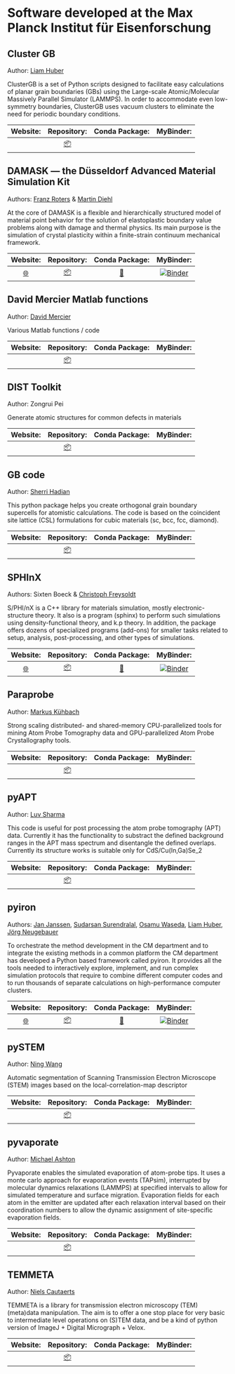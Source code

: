 # Software developed at the Max Planck Institut für Eisenforschung

## Cluster GB
Author: [Liam Huber](https://www.mpie.de/person/47229/3079071)

ClusterGB is a set of Python scripts designed to facilitate easy calculations of planar grain boundaries (GBs) using the Large-scale Atomic/Molecular Massively Parallel Simulator (LAMMPS). In order to accommodate even low-symmetry boundaries, ClusterGB uses vacuum clusters to eliminate the need for periodic boundary conditions.

| Website: | Repository: | Conda Package: | MyBinder: |
| :------: | :---------: | :------------: | :-------: |
| | [:package:](https://github.com/liamhuber/clustergb) | | |

## DAMASK — the Düsseldorf Advanced Material Simulation Kit
Authors: [Franz Roters](https://www.mpie.de/person/43166/2890953) & [Martin Diehl](https://www.mpie.de/person/43124/2890953)

At the core of DAMASK is a flexible and hierarchically structured model of material point behavior for the solution of elastoplastic boundary value problems along with damage and thermal physics. Its main purpose is the simulation of crystal plasticity within a finite-strain continuum mechanical framework.

| Website: | Repository: | Conda Package: | MyBinder: |
| :------: | :---------: | :------------: | :-------: |
| [:globe_with_meridians:](https://damask.mpie.de) | [:package:](https://magit1.mpie.de) | [:rocket:](https://anaconda.org/conda-forge/damask) | [![Binder](https://mybinder.org/badge_logo.svg)](https://mybinder.org/v2/gh/jan-janssen/damask-example/master) |

## David Mercier Matlab functions
Author: [David Mercier](https://www.mpie.de/person/43154/2281)

Various Matlab functions / code

| Website: | Repository: | Conda Package: | MyBinder: |
| :------: | :---------: | :------------: | :-------: |
| | [:package:](https://github.com/DavidMercier/Matlab_functions) | | |

## DIST Toolkit
Author: Zongrui Pei

Generate atomic structures for common defects in materials

| Website: | Repository: | Conda Package: | MyBinder: |
| :------: | :---------: | :------------: | :-------: |
| | [:package:](https://github.com/peizong/DIST-Toolkit) | | |

## GB code
Author: [Sherri Hadian](https://www.mpie.de/person/42998/3104106)

This python package helps you create orthogonal grain boundary supercells for atomistic calculations. The code is based on the coincident site lattice (CSL) formulations for cubic materials (sc, bcc, fcc, diamond).

| Website: | Repository: | Conda Package: | MyBinder: |
| :------: | :---------: | :------------: | :-------: |
| | [:package:](https://github.com/oekosheri/GB_code) | | |

## SPHInX
Authors: Sixten Boeck & [Christoph Freysoldt](https://www.mpie.de/person/39857)

S/PHI/nX is a C++ library for materials simulation, mostly electronic-structure theory. It also is a program (sphinx) to perform such simulations using density-functional theory, and k.p theory. In addition, the package offers dozens of specialized programs (add-ons) for smaller tasks related to setup, analysis, post-processing, and other types of simulations.

| Website: | Repository: | Conda Package: | MyBinder: |
| :------: | :---------: | :------------: | :-------: |
| [:globe_with_meridians:](https://sxrepo.mpie.de) | [:package:](https://sxrepo.mpie.de/projects/sphinx/repository) | [:rocket:](https://anaconda.org/conda-forge/sphinxdft) | [![Binder](https://mybinder.org/badge_logo.svg)](https://mybinder.org/v2/gh/jan-janssen/sphinx-example/master) |

## Paraprobe
Author: [Markus Kühbach](https://www.mpie.de/person/51206)

Strong scaling distributed- and shared-memory CPU-parallelized tools for mining Atom Probe Tomography data and GPU-parallelized Atom Probe Crystallography tools.

| Website: | Repository: | Conda Package: | MyBinder: |
| :------: | :---------: | :------------: | :-------: |
| | [:package:](https://gitlab.mpcdf.mpg.de/mpie-aptfim-toolbox/paraprobe) | | |

## pyAPT
Author: [Luv Sharma](https://www.mpie.de/person/43172)

This code is useful for post processing the atom probe tomography (APT) data. Currently it has the functionality to substract the defined background ranges in the APT mass spectrum and disentangle the defined overlaps. Currently its structure works is suitable only for CdS/Cu(In,Ga)Se_2

| Website: | Repository: | Conda Package: | MyBinder: |
| :------: | :---------: | :------------: | :-------: |
| | [:package:](https://github.com/atomprobempie/pyAPT) | | |

## pyiron
Authors: [Jan Janssen](https://www.mpie.de/person/42524/3098843), [Sudarsan Surendralal](https://www.mpie.de/person/41328/3880353), [Osamu Waseda](https://www.mpie.de/person/51628/3880353), [Liam Huber](https://www.mpie.de/person/47229/3880353), [Jörg Neugebauer](https://www.mpie.de/person/43010/3880353)

To orchestrate the method development in the CM department and to integrate the existing methods in a common platform the CM department has developed a Python based framework called pyiron. It provides all the tools needed to interactively explore, implement, and run complex simulation protocols that require to combine different computer codes and to run thousands of separate calculations on high-performance computer clusters.

| Website: | Repository: | Conda Package: | MyBinder: |
| :------: | :---------: | :------------: | :-------: |
| [:globe_with_meridians:](https://pyiron.org) | [:package:](https://github.com/pyiron) | [:rocket:](https://anaconda.org/conda-forge/pyiron) | [![Binder](https://mybinder.org/badge_logo.svg)](https://mybinder.org/v2/gh/pyiron/pyiron/master) |

## pySTEM 
Author: [Ning Wang](https://www.mpie.de/person/100034/2891349)

Automatic segmentation of Scanning Transmission Electron Microscope (STEM) images based on the local-correlation-map descriptor

| Website: | Repository: | Conda Package: | MyBinder: |
| :------: | :---------: | :------------: | :-------: |
| | [:package:](https://github.com/NingWang1990/pySTEM) | | |


## pyvaporate
Author: [Michael Ashton](https://www.mpie.de/person/59395/2656491)

Pyvaporate enables the simulated evaporation of atom-probe tips. It uses a monte carlo approach for evaporation events (TAPsim), interrupted by molecular dynamics relaxations (LAMMPS) at specified intervals to allow for simulated temperature and surface migration. Evaporation fields for each atom in the emitter are updated after each relaxation interval based on their coordination numbers to allow the dynamic assignment of site-specific evaporation fields.

| Website: | Repository: | Conda Package: | MyBinder: |
| :------: | :---------: | :------------: | :-------: |
| | [:package:](https://github.com/ashtonmv/pyvaporate) | | |

## TEMMETA
Author: [Niels Cautaerts](https://www.mpie.de/person/102166/3730607)

TEMMETA is a library for transmission electron microscopy (TEM) (meta)data manipulation. The aim is to offer a one stop place for very basic to intermediate level operations on (S)TEM data, and be a kind of python version of ImageJ + Digital Micrograph + Velox.

| Website: | Repository: | Conda Package: | MyBinder: |
| :------: | :---------: | :------------: | :-------: |
| | [:package:](https://github.com/din14970/TEMMETA) | | |
